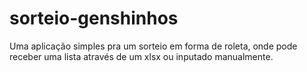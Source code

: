 # sorteio-genshinhos
Uma aplicação simples pra um sorteio em forma de roleta, onde pode receber uma lista através de um xlsx ou inputado manualmente.
